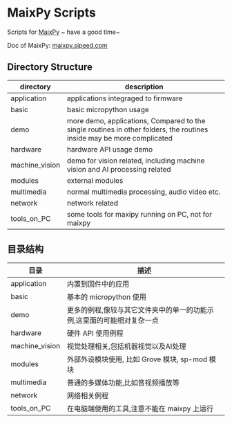 MaixPy Scripts
====


Scripts for [MaixPy](https://github.com/sipeed/MaixPy) ~ have a good time~

Doc of MaixPy: [maixpy.sipeed.com](https://maixpy.sipeed.com)

## Directory Structure

| directory | description |
| --------- | ----------- |
| application | applications integraged to firmware |
| basic | basic micropython usage |
| demo  | more demo, applications, Compared to the single routines in other folders, the routines inside may be more complicated |
| hardware | hardware API usage demo |
| machine_vision | demo for vision related, including machine vision and AI processing related |
| modules   | external modules |
| multimedia | normal multimedia processing, audio video etc. |
| network | network related |
| tools_on_PC | some tools for maxipy running on PC, not for maixpy |


## 目录结构

| 目录 | 描述 |
| --------- | ----------- |
| application | 内置到固件中的应用 |
| basic | 基本的 micropython 使用 |
| demo  | 更多的例程,像较与其它文件夹中的单一的功能示例,这里面的可能相对复杂一点 |
| hardware | 硬件 API 使用例程 |
| machine_vision | 视觉处理相关,包括机器视觉以及AI处理 |
| modules   | 外部外设模块使用, 比如 Grove 模块, sp-mod 模块 |
| multimedia | 普通的多媒体功能,比如音视频播放等 |
| network | 网络相关例程 |
| tools_on_PC | 在电脑端使用的工具,注意不能在 maixpy 上运行 |


